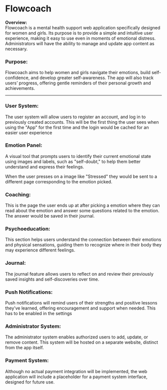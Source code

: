 # Flowcoach


**Overview:**  
Flowcoach is a mental health support web application specifically designed for women and girls. Its purpose is to provide a simple and intuitive user experience, making it easy to use even in moments of emotional distress. Administrators will have the ability to manage and update app content as necessary.

### Purpose:
Flowcoach aims to help women and girls navigate their emotions, build self-confidence, and develop greater self-awareness. The app will also track users’ progress, offering gentle reminders of their personal growth and achievements.

---

### User System:
The user system will allow users to register an account, and log in to previously created accounts.
This will be the first thing the user sees when using the "App" for the first time and the login would be cached for an easier user experience

### Emotion Panel:
A visual tool that prompts users to identify their current emotional state using images and labels, such as "self-doubt," to help them better understand and express their feelings. 

When the user presses on a image like "Stressed" they would be sent to a different page corresponding to the emotion picked.

### Coaching:
This is the page the user ends up at after picking a emotion where they can read about the emotion and answer some questions related to the emotion. The answer would be saved in their journal.

### Psychoeducation:
This section helps users understand the connection between their emotions and physical sensations, guiding them to recognize where in their body they may experience different feelings.

### Journal:  
The journal feature allows users to reflect on and review their previously saved insights and self-discoveries over time.

### Push Notifications:
Push notifications will remind users of their strengths and positive lessons they’ve learned, offering encouragement and support when needed.
This has to be enabled in the settings 

### Administrator System:
The administrator system enables authorized users to add, update, or remove content. This system will be hosted on a separate website, distinct from the app itself.

### Payment System:
Although no actual payment integration will be implemented, the web application will include a placeholder for a payment system interface, designed for future use.
